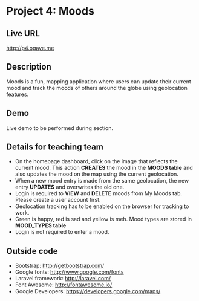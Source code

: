 # Project 4: Moods

## Live URL
<http://p4.ogaye.me>

## Description
Moods is a fun, mapping application where users can update their current mood and track the moods of others around the globe using geolocation features. 
## Demo
Live demo to be performed during section.

## Details for teaching team
* On the homepage dashboard, click on the image that reflects the current mood. This action **CREATES** the mood in the **MOODS table**  and also updates the mood on the map using the current geolocation. 
* When a new mood entry is made from the same geolocation, the new entry **UPDATES** and overwrites the old one.
* Login is required to **VIEW** and **DELETE** moods from My Moods tab. Please create a user account first.
* Geolocation tracking has to be enabled on the browser for tracking to work. 
* Green is happy, red is sad and yellow is meh. Mood types are stored in **MOOD_TYPES table** 
* Login is not required to enter a mood.

## Outside code
* Bootstrap: http://getbootstrap.com/
* Google fonts: http://www.google.com/fonts
* Laravel framework: http://laravel.com/
* Font Awesome: http://fontawesome.io/
* Google Developers: https://developers.google.com/maps/

 
